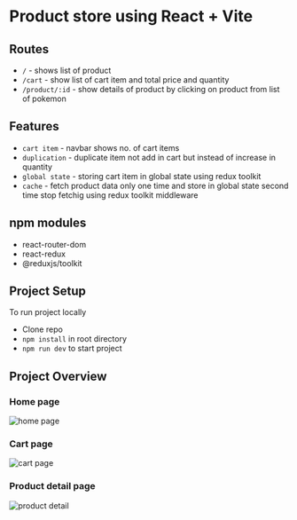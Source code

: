 # Product store using React + Vite

## Routes
- `/` - shows list of product
- `/cart` - show list of cart item and total price and quantity
- `/product/:id` - show details of product by clicking on product from list of pokemon


## Features
- `cart item` - navbar shows no. of cart items
- `duplication` - duplicate item not add in cart but instead of increase in quantity
- `global state` - storing cart item in global state using redux toolkit
- `cache` - fetch product data only one time and store in global state second time stop fetchig using redux toolkit middleware


## npm modules
- react-router-dom
- react-redux
- @reduxjs/toolkit

## Project Setup
To run project locally
- Clone repo
- `npm install` in root directory
- `npm run dev` to start project


## Project Overview
### Home page
![home page](https://github.com/bhalaniyatin2402/react-image-gallary/assets/126591717/c7f91c34-b642-4b46-a61f-1b380558810a)

### Cart page
![cart page](https://github.com/bhalaniyatin2402/react-image-gallary/assets/126591717/cb8a5b8c-1345-45d9-9f44-a2bf12b30091)

### Product detail page
![product detail](https://github.com/bhalaniyatin2402/react-image-gallary/assets/126591717/8669cb1d-03c0-40d1-baf9-cbb01d7c3cf0)

